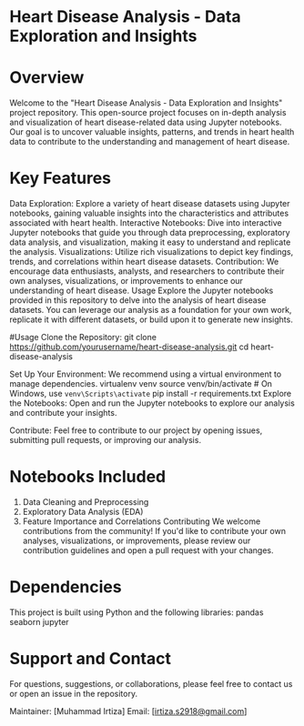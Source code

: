 # Heart Disease Analysis - Data Exploration and Insights
# Overview
Welcome to the "Heart Disease Analysis - Data Exploration and Insights" project repository. This open-source project focuses on in-depth analysis and visualization of heart disease-related data using Jupyter notebooks. Our goal is to uncover valuable insights, patterns, and trends in heart health data to contribute to the understanding and management of heart disease.

# Key Features
Data Exploration: 
Explore a variety of heart disease datasets using Jupyter notebooks, gaining valuable insights into the characteristics and attributes associated with heart health.
Interactive Notebooks: Dive into interactive Jupyter notebooks that guide you through data preprocessing, exploratory data analysis, and visualization, making it easy to understand and replicate the analysis.
Visualizations: Utilize rich visualizations to depict key findings, trends, and correlations within heart disease datasets.
Contribution: We encourage data enthusiasts, analysts, and researchers to contribute their own analyses, visualizations, or improvements to enhance our understanding of heart disease.
Usage
Explore the Jupyter notebooks provided in this repository to delve into the analysis of heart disease datasets. You can leverage our analysis as a foundation for your own work, replicate it with different datasets, or build upon it to generate new insights.

#Usage
Clone the Repository:
git clone https://github.com/yourusername/heart-disease-analysis.git
cd heart-disease-analysis

Set Up Your Environment: We recommend using a virtual environment to manage dependencies.
virtualenv venv
source venv/bin/activate  # On Windows, use `venv\Scripts\activate`
pip install -r requirements.txt
Explore the Notebooks: Open and run the Jupyter notebooks to explore our analysis and contribute your insights.

Contribute: Feel free to contribute to our project by opening issues, submitting pull requests, or improving our analysis.
# Notebooks Included
1. Data Cleaning and Preprocessing
2. Exploratory Data Analysis (EDA)
3. Feature Importance and Correlations
Contributing
We welcome contributions from the community! If you'd like to contribute your own analyses, visualizations, or improvements, please review our contribution guidelines and open a pull request with your changes.

# Dependencies
This project is built using Python and the following libraries:
pandas
seaborn
jupyter

# Support and Contact
For questions, suggestions, or collaborations, please feel free to contact us or open an issue in the repository.

Maintainer: [Muhammad Irtiza]
Email: [irtiza.s2918@gmail.com]
